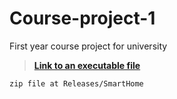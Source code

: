 # Course-project-1
First year course project for university

> **[Link to an executable file](https://github.com/sv022/Course-project-1/releases/tag/SmartHome)**

`zip file at Releases/SmartHome`

